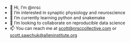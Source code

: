 - 👋 Hi, I’m @nrsc
- 👀 I’m interested in synaptic physiology and neuroscience
- 🌱 I’m currently learning python and snakemake
- 💞️ I’m looking to collaborate on reproducible data science 
- 📫 You can reach me at scott@nrsccollective.com or scott.sawchuk@alleninstitute.org

<!---
nrsc/nrsc is a ✨ special ✨ repository because its `README.md` (this file) appears on your GitHub profile.
You can click the Preview link to take a look at your changes.
--->
